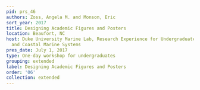 ```yaml
---
pid: prs_46
authors: Zoss, Angela M. and Monson, Eric
sort_year: 2017
title: Designing Academic Figures and Posters
location: Beaufort, NC
host: Duke University Marine Lab, Research Experience for Undergraduates in Estuarine
  and Coastal Marine Systems
pres_date: July 1, 2017
type: One-day workshop for undergraduates
grouping: extended
label: Designing Academic Figures and Posters
order: '06'
collection: extended
---
```

